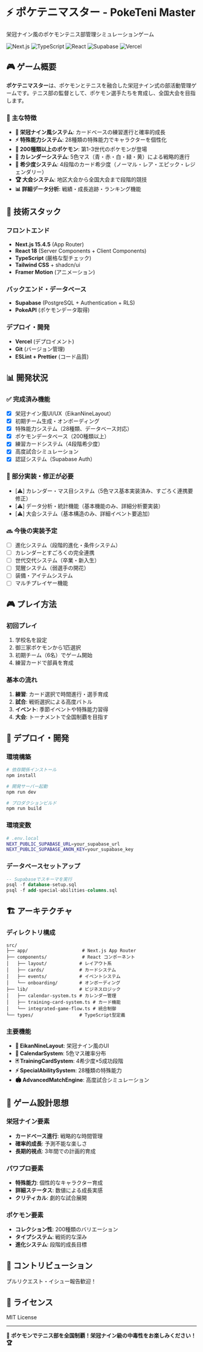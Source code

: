# ⚡ ポケテニマスター - PokeTeni Master

栄冠ナイン風のポケモンテニス部管理シミュレーションゲーム

![Next.js](https://img.shields.io/badge/Next.js-15.4.5-black?logo=next.js)
![TypeScript](https://img.shields.io/badge/TypeScript-5.0-blue?logo=typescript)
![React](https://img.shields.io/badge/React-18-blue?logo=react)
![Supabase](https://img.shields.io/badge/Supabase-green?logo=supabase)
![Vercel](https://img.shields.io/badge/Vercel-black?logo=vercel)

## 🎮 ゲーム概要

**ポケテニマスター**は、ポケモンとテニスを融合した栄冠ナイン式の部活動管理ゲームです。テニス部の監督として、ポケモン選手たちを育成し、全国大会を目指します。

### 🌟 主な特徴

- **🎯 栄冠ナイン風システム**: カードベースの練習進行と確率的成長
- **⚡ 特殊能力システム**: 28種類の特殊能力でキャラクターを個性化
- **🐾 200種類以上のポケモン**: 第1-3世代のポケモンが登場
- **📅 カレンダーシステム**: 5色マス（青・赤・白・緑・黄）による戦略的進行
- **💎 希少度システム**: 4段階のカード希少度（ノーマル・レア・エピック・レジェンダリー）
- **🏆 大会システム**: 地区大会から全国大会まで段階的競技
- **📊 詳細データ分析**: 戦績・成長追跡・ランキング機能

## 🚀 技術スタック

### フロントエンド
- **Next.js 15.4.5** (App Router)
- **React 18** (Server Components + Client Components)  
- **TypeScript** (厳格な型チェック)
- **Tailwind CSS** + shadcn/ui
- **Framer Motion** (アニメーション)

### バックエンド・データベース
- **Supabase** (PostgreSQL + Authentication + RLS)
- **PokeAPI** (ポケモンデータ取得)

### デプロイ・開発
- **Vercel** (デプロイメント)
- **Git** (バージョン管理)
- **ESLint + Prettier** (コード品質)

## 📊 開発状況

### ✅ 完成済み機能
- [x] 栄冠ナイン風UI/UX（EikanNineLayout）
- [x] 初期チーム生成・オンボーディング
- [x] 特殊能力システム（28種類、データベース対応）
- [x] ポケモンデータベース（200種類以上）
- [x] 練習カードシステム（4段階希少度）
- [x] 高度試合シミュレーション
- [x] 認証システム（Supabase Auth）

### 🚧 部分実装・修正が必要
- [⚠️] カレンダー・マス目システム（5色マス基本実装済み、すごろく連携要修正）
- [⚠️] データ分析・統計機能（基本機能のみ、詳細分析要実装）
- [⚠️] 大会システム（基本構造のみ、詳細イベント要追加）

### 🔜 今後の実装予定
- [ ] 進化システム（段階的進化・条件システム）
- [ ] カレンダーとすごろくの完全連携
- [ ] 世代交代システム（卒業・新入生）
- [ ] 覚醒システム（弱選手の開花）
- [ ] 装備・アイテムシステム
- [ ] マルチプレイヤー機能

## 🎮 プレイ方法

### 初回プレイ
1. 学校名を設定
2. 御三家ポケモンから1匹選択
3. 初期チーム（6名）でゲーム開始
4. 練習カードで部員を育成

### 基本の流れ
1. **練習**: カード選択で時間進行・選手育成
2. **試合**: 戦術選択による高度バトル
3. **イベント**: 季節イベントや特殊能力習得
4. **大会**: トーナメントで全国制覇を目指す

## 📱 デプロイ・開発

### 環境構築
```bash
# 依存関係インストール
npm install

# 開発サーバー起動
npm run dev

# プロダクションビルド
npm run build
```

### 環境変数
```bash
# .env.local
NEXT_PUBLIC_SUPABASE_URL=your_supabase_url
NEXT_PUBLIC_SUPABASE_ANON_KEY=your_supabase_key
```

### データベースセットアップ
```sql
-- Supabaseでスキーマを実行
psql -f database-setup.sql
psql -f add-special-abilities-columns.sql
```

## 🏗️ アーキテクチャ

### ディレクトリ構成
```
src/
├── app/                    # Next.js App Router
├── components/             # React コンポーネント
│   ├── layout/            # レイアウト系
│   ├── cards/             # カードシステム
│   ├── events/            # イベントシステム
│   └── onboarding/        # オンボーディング
├── lib/                   # ビジネスロジック
│   ├── calendar-system.ts # カレンダー管理
│   ├── training-card-system.ts # カード機能
│   └── integrated-game-flow.ts # 統合制御
└── types/                 # TypeScript型定義
```

### 主要機能
- **🎨 EikanNineLayout**: 栄冠ナイン風のUI
- **📅 CalendarSystem**: 5色マス確率分布
- **🃏 TrainingCardSystem**: 4希少度×5成功段階
- **⚡ SpecialAbilitySystem**: 28種類の特殊能力
- **🏟️ AdvancedMatchEngine**: 高度試合シミュレーション

## 🎯 ゲーム設計思想

### 栄冠ナイン要素
- **カードベース進行**: 戦略的な時間管理
- **確率的成長**: 予測不能な楽しさ
- **長期的視点**: 3年間での計画的育成

### パワプロ要素  
- **特殊能力**: 個性的なキャラクター育成
- **詳細ステータス**: 数値による成長実感
- **クリティカル**: 劇的な試合展開

### ポケモン要素
- **コレクション性**: 200種類のバリエーション
- **タイプシステム**: 戦術的な深み
- **進化システム**: 段階的成長目標

## 🤝 コントリビューション

プルリクエスト・イシュー報告歓迎！

## 📜 ライセンス

MIT License

---

**🎾 ポケモンでテニス部を全国制覇！栄冠ナイン級の中毒性をお楽しみください！ 🏆**
